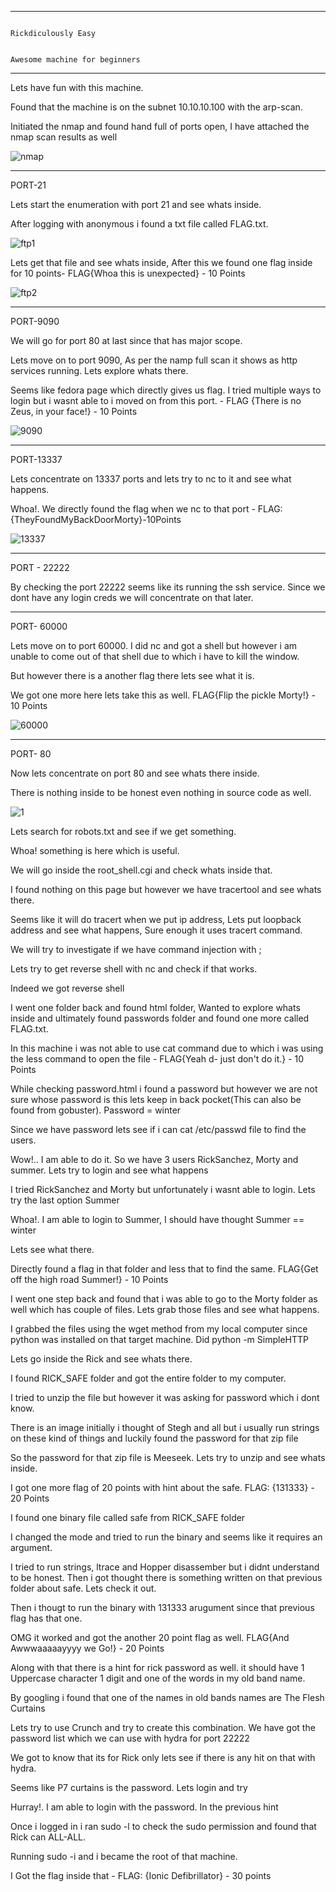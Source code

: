----------------------------------------------------------------------------------------------------------------------------------------------------------------------------------------------
                                                                                                        Rickdiculously Easy

                                                                                            Awesome machine for beginners




----------------------------------------------------------------------------------------------------------------------------------------------------------------------------------------------

Lets have fun with this machine.

Found that the machine is on the subnet 10.10.10.100 with the arp-scan.

Initiated the nmap and found hand full of ports open, I have attached the nmap scan results as well

![nmap](https://user-images.githubusercontent.com/75982271/110175736-436de800-7e28-11eb-8705-5cd3f530e2f0.png)


-------------------------------------

PORT-21

Lets start the enumeration with port 21 and see whats inside.

After logging with anonymous i found a txt file called FLAG.txt.

![ftp1](https://user-images.githubusercontent.com/75982271/110175955-9182eb80-7e28-11eb-80c9-01117c736fe4.png)


Lets get that file and see whats inside, After this we found one flag inside for 10 points- FLAG{Whoa this is unexpected} - 10 Points

![ftp2](https://user-images.githubusercontent.com/75982271/110176025-ad868d00-7e28-11eb-8c3f-c6eb17256bac.png)




-------------------------------------------------

PORT-9090

We will go for port 80 at last since that has major scope.

Lets move on to port 9090, As per the namp full scan it shows as http services running. Lets explore whats there.

Seems like fedora page which directly gives us flag. I tried multiple ways to login but i wasnt able to i moved on from this port. - FLAG {There is no Zeus, in your face!} - 10 Points

![9090](https://user-images.githubusercontent.com/75982271/110176066-c727d480-7e28-11eb-9bee-3ae0b4e5af48.png)


--------------------------------------------

PORT-13337

Lets concentrate on 13337 ports and lets try to nc to it and see what happens.

Whoa!. We directly found the flag when we nc to that port - FLAG:{TheyFoundMyBackDoorMorty}-10Points

![13337](https://user-images.githubusercontent.com/75982271/110176261-06562580-7e29-11eb-98e4-239271ba6b43.png)

------------------------------------

PORT - 22222

By checking the port 22222 seems like its running the ssh service. Since we dont have any login creds we will concentrate on that later.


-----------------------------------------------

PORT- 60000

Lets move on to port 60000. I did nc and got a shell but however i am unable to come out of that shell due to which i have to kill the window.

But however there is a another flag there lets see what it is. 

We got one more here lets take this as well. FLAG{Flip the pickle Morty!} - 10 Points 

![60000](https://user-images.githubusercontent.com/75982271/110176316-1968f580-7e29-11eb-9164-5ad3a16b6e15.png)


----------------------------------------------------------------

PORT- 80

Now lets concentrate on port 80 and see whats there inside.

There is nothing inside to be honest even nothing in source code as well.

![1](https://user-images.githubusercontent.com/75982271/110176394-36052d80-7e29-11eb-9fda-f41e95a1ef06.png)

Lets search for robots.txt and see if we get something.

Whoa! something is here which is useful.



We will go inside the root_shell.cgi and check whats inside that.

I found nothing on this page but however we have tracertool and see whats there.



Seems like it will do tracert when we put ip address, Lets put loopback address and see what happens, Sure enough it uses tracert command.

We will try to investigate if we have command injection with ;

               

Lets try to get reverse shell with nc and check if that works.

Indeed we got reverse shell






I went one folder back and found html folder, Wanted to explore whats inside and ultimately found passwords folder and found one more called FLAG.txt.

In this machine i was not able to use cat command due to which i was using the less command to open the file - FLAG{Yeah d- just don't do it.} - 10 Points

 

While checking password.html i found a password but however we are not sure whose password is this lets keep in back pocket(This can also be found from gobuster). Password = winter



Since we have password lets see if i can cat /etc/passwd file to find the users.

Wow!.. I am able to do it. So we have 3 users RickSanchez, Morty and summer. Lets try to login and see what happens



I tried RickSanchez and Morty but unfortunately i wasnt able to login. Lets try the last option Summer



Whoa!. I am able to login to Summer, I should have thought Summer == winter



Lets see what there.

Directly found a flag in that folder and less that to find the same.  FLAG{Get off the high road Summer!} - 10 Points





I went one step back and found that i was able to go to the Morty folder as well which has couple of files. Lets grab those files and see what happens.



I grabbed the files using the wget method from my local computer since python was installed on that target machine. Did python -m SimpleHTTP



Lets go inside the Rick and see whats there.

I found RICK_SAFE folder and got the entire folder to my computer.



I tried to unzip the file but however it was asking for password which i dont know.



There is an image initially i thought of Stegh and all but i usually run strings on these kind of things and luckily found the password for that zip file 

               


So the password for that zip file is Meeseek. Lets try to unzip and see whats inside.

I got one more flag of 20 points with hint about the safe. FLAG: {131333} - 20 Points





I found one binary file called safe from RICK_SAFE folder





I changed the mode and tried to run the binary and seems like it requires an argument.



I tried to run strings, ltrace and Hopper disassember but i didnt understand to be honest. Then i got thought there is something written on that previous folder about safe. Lets check it out.

Then i thougt to run the binary with 131333 arugument since that previous flag has that one.

OMG it worked and got the another 20 point flag as well. FLAG{And Awwwaaaaayyyy we Go!} - 20 Points



Along with that there is a hint for rick password as well. it should have 1 Uppercase character 1 digit and one of the words in my old band name.

By googling i found that one of the names in old bands names are The Flesh Curtains


Lets try to use Crunch and try to create this combination. We have got the password list which we can use with hydra for port 22222






We got to know that its for Rick only lets see if there is any hit on that with hydra.




Seems like P7 curtains is the password. Lets login and try



Hurray!. I am able to login with the password. In the previous hint 




Once i logged in i ran sudo -l to check the sudo permission and found that Rick can ALL-ALL.



Running sudo -i and i became the root of that machine.



I Got the flag inside that - FLAG: {Ionic Defibrillator} - 30 points









